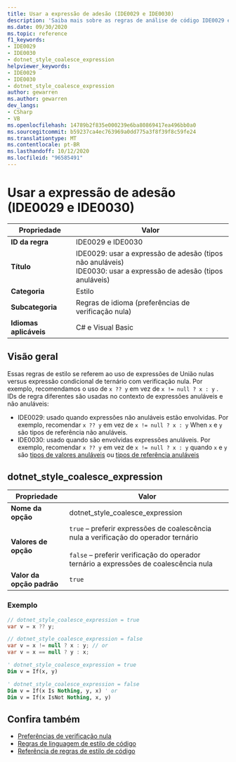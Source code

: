 ```yaml
---
title: Usar a expressão de adesão (IDE0029 e IDE0030)
description: 'Saiba mais sobre as regras de análise de código IDE0029 e IDE0030: usar a expressão de adesão'
ms.date: 09/30/2020
ms.topic: reference
f1_keywords:
- IDE0029
- IDE0030
- dotnet_style_coalesce_expression
helpviewer_keywords:
- IDE0029
- IDE0030
- dotnet_style_coalesce_expression
author: gewarren
ms.author: gewarren
dev_langs:
- CSharp
- VB
ms.openlocfilehash: 14789b2f835e000239e6ba80869417ea496bb0a0
ms.sourcegitcommit: b59237ca4ec763969a0dd775a3f8f39f8c59fe24
ms.translationtype: MT
ms.contentlocale: pt-BR
ms.lasthandoff: 10/12/2020
ms.locfileid: "96585491"
---
```

# <a name="use-coalesce-expression-ide0029-and-ide0030"></a>Usar a expressão de adesão (IDE0029 e IDE0030)

|Propriedade|Valor|
|-|-|
| **ID da regra** | IDE0029 e IDE0030 |
| **Título** | IDE0029: usar a expressão de adesão (tipos não anuláveis)<br/> IDE0030: usar a expressão de adesão (tipos anuláveis) |
| **Categoria** | Estilo |
| **Subcategoria** | Regras de idioma (preferências de verificação nula) |
| **Idiomas aplicáveis** | C# e Visual Basic |

## <a name="overview"></a>Visão geral

Essas regras de estilo se referem ao uso de expressões de União nulas versus expressão condicional de ternário com verificação nula. Por exemplo, recomendamos o uso de `x ?? y` em vez de `x != null ? x : y` . IDs de regra diferentes são usadas no contexto de expressões anuláveis e não anuláveis:

- IDE0029: usado quando expressões não anuláveis estão envolvidas. Por exemplo, recomendar `x ?? y` em vez de `x != null ? x : y` When `x` e `y` são tipos de referência não anuláveis.
- IDE0030: usado quando são envolvidas expressões anuláveis. Por exemplo, recomendar `x ?? y` em vez de `x != null ? x : y` quando `x` e `y` são [tipos de valores anuláveis](../../../csharp/language-reference/builtin-types/nullable-value-types.md) ou [tipos de referência anuláveis](../../../csharp/language-reference/builtin-types/nullable-reference-types.md)

## <a name="dotnet_style_coalesce_expression"></a>dotnet_style_coalesce_expression

|Propriedade|Valor|
|-|-|
| **Nome da opção** | dotnet_style_coalesce_expression
| **Valores de opção** | `true` – preferir expressões de coalescência nula a verificação do operador ternário<br /><br />`false` – preferir verificação do operador ternário a expressões de coalescência nula |
| **Valor da opção padrão** | `true` |

### <a name="example"></a>Exemplo

```csharp
// dotnet_style_coalesce_expression = true
var v = x ?? y;

// dotnet_style_coalesce_expression = false
var v = x != null ? x : y; // or
var v = x == null ? y : x;
```

```vb
' dotnet_style_coalesce_expression = true
Dim v = If(x, y)

' dotnet_style_coalesce_expression = false
Dim v = If(x Is Nothing, y, x) ' or
Dim v = If(x IsNot Nothing, x, y)
```

## <a name="see-also"></a>Confira também

- [Preferências de verificação nula](null-checking-preferences.md)
- [Regras de linguagem de estilo de código](language-rules.md)
- [Referência de regras de estilo de código](index.md)
